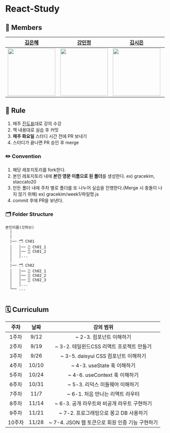 # React-Study

## 👤 Members
| [김은혜](https://github.com/gracekim527) |[강민정](https://github.com/staccato20) | [김시은](https://github.com/kimsieun99) | [박지균](https://github.com/jivirus) |
|:---:|:---:|:---:|:---:|
| <img src="https://github.com/gracekim527.png" width="150"> | <img src="https://github.com/staccato20.png" width="150"> | <img src="https://github.com/kimsieun99.png" width="150"> | <img src="https://github.com/jivirus.png" width="150"> |

## 📌 Rule
1. 매주 [진도표](#curriculum)대로 강의 수강
2. 책 내용대로 실습 후 커밋
3. **매주 화요일** 스터디 시간 전에 PR 보내기
4. 스터디가 끝나면 PR 승인 후 merge

### ✏️ Convention
1. 해당 레포지토리를 fork한다.
2. 본인 레포지토리 내에 **본인 영문 이름으로 된 폴더**를 생성한다. ex) gracekim, staccato20
3. 만든 폴더 내에 주차 별로 폴더를 또 나누어 실습을 진행한다.(Merge 시 충돌이 나지 않기 위해) ex) gracekim/week1/파일명.js
4. commit 후에 PR을 보낸다.

### 🗂 Folder Structure

```
본인이름(깃허브) 
  |
  |
  |── 🗂 Ch01
  │   │── 📁 Ch01_1
  │   │── 📁 Ch01_2
  │   │...
  │
  |── 🗂 Ch02
  │   │── 📁 Ch02_1
  │   │── 📁 Ch02_2
  │   │── 📁 Ch02_3
  │   │...
  └── ...
      
```

## 🗓️ Curriculum <a id="curriculum">
| 주차 | 날짜 | 강의 범위 |
|:---:|:---:|:---:|
| 1주차 | 9/12 | ~ 2-3. 컴포넌트 이해하기 |
| 2주차 | 9/19 | ~ 3-2. 테일윈드CSS 리액트 프로젝트 만들기 |
| 3주차 | 9/26 | ~ 3-5. daisyui CSS 컴포넌트 이해하기 |
| 4주차 | 10/10 | ~ 4-3. useState 훅 이해하기 |
| 5주차 | 10/24 | ~ 4-6. useContext 훅 이해하기 |
| 6주차 | 10/31 | ~ 5-3. 리덕스 미들웨어 이해하기 |
| 7주차 | 11/7 | ~ 6-1. 처음 만나는 리액트 라우터 |
| 8주차 | 11/14 | ~ 6-3. 공개 라우트와 비공개 라우트 구현하기 |
| 9주차 | 11/21 | ~ 7-2. 프로그래밍으로 몽고 DB 사용하기 |
| 10주차 | 11/28 | ~ 7-4. JSON 웹 토큰으로 회원 인증 기능 구현하기 |


